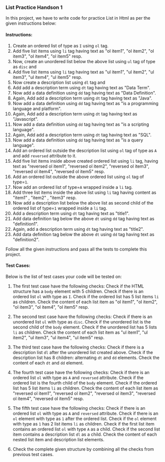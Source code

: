 
###  List Practice Handson 1

In this project, we have to write code for practice List in Html as per the given instructions below:

#### Instructions:

1. Create an ordered list of type as `I` using `ol` tag.
2. Add five list items using `li` tag having text as "ol item1", "ol item2", "ol item3", "ol item4", "ol item5" resp.
3. Now, create an unordered list below the above list using `ul` tag of type as `disc` and 
4. Add five list items using `li` tag having text as "ul item1", "ul item2", "ul item3", "ul item4", "ul item5" resp.
5. Now create a description list using `dl` tag and 
6. Add add a description term using `dt` tag having text as "Data Term".
7. Now add a data definition using `dd` tag having text as "Data Definition".
8. Again, Add add a description term using `dt` tag having text as "Java".
9. Now add a data definition using `dd` tag having text as "is a programming language and platform".
10. Again, Add add a description term using `dt` tag having text as "Javascript".
11. Now add a data definition using `dd` tag having text as "is a scripting language".
12. Again, Add add a description term using `dt` tag having text as "SQL".
13. Now add a data definition using `dd` tag having text as "is a query language".
14. Add an ordered list outside the description list using `ol` tag of type as `A` and add `reversed` attribute to it.
15. Add five list items inside above created ordered list using `li` tag, having text as "reversed ol item1", "reversed ol item2", "reversed ol item3", "reversed ol item4", "reversed ol item5" resp.
16. Add an ordered list outside the above ordered list using `ol` tag of type=`1`.
17. Now add an ordered list of type=`A` wrapped inside a `li` tag.
18. Add three list items inside the above list using `li` tag having content as "item1" , "item2" , "item3" resp.
19. Now add a description list below the above list as second child of the ordered list of type=`1` wrapped inside a `li` tag.
20. Add a description term using `dt` tag having text as "title1".
21. Add data definition tag below the above `dt` using `dd` tag having text as "definition1".
22. Again, add a description term using `dt` tag having text as "title2".
23. Add data definition tag below the above `dt` using `dd` tag having text as "definition2".
        

Follow all the given instructions and pass all the tests to complete this project.

#### Test Cases:

Below is the list of test cases your code will be tested on:
1. The first test case have the following checks:
Check if the HTML structure has a `body` element with 5 children.
Check if there is an ordered list `ol` with type as `I`.
Check if the ordered list has 5 list items `li` as children.
Check the content of each list item as  "ol item1", "ol item2", "ol item3", "ol item4", "ol item5" resp.

2. The second test case have the following checks:
Check if there is an unordered list `ul` with type as `disc`.
Check if the unordered list is the second child of the `body` element.
Check if the unordered list has 5 lists `li` as children.
Check the content of each list item as "ul item1", "ul item2", "ul item3", "ul item4", "ul item5" resp.
3. The third test case have the following checks:
Check if there is a description list `dl` after the unordered list created above.
Check if the description list has 8 children: alternating `dt` and `dd` elements.
Check the content of each `dt` and `dd` element.
4. The fourth test case have the following checks:
Check if there is an ordered list `ol` with type as `A` and `reversed` attribute.
Check if the ordered list is the fourth child of the `body` element.
Check if the ordered list has 5 list items `li` as children.
Check the content of each list item as "reversed ol item1", "reversed ol item2", "reversed ol item3", "reversed ol item4", "reversed ol item5" resp.
5. The fifth test case have the following checks:
Check if there is an ordered list `ol` with type as `A` and `reversed` attribute.
Check if there is an `ol` element with type as `1` after the ordered list.
Check if the `ol` element with type as `1` has 2 list items `li` as children.
Check if the first list item contains an ordered list `ol` with type `A` as a child.
Check if the second list item contains a description list `dl` as a child.
Check the content of each nested list item and description list elements.
6. Check the complete given structure by combining all the checks from previous test cases.